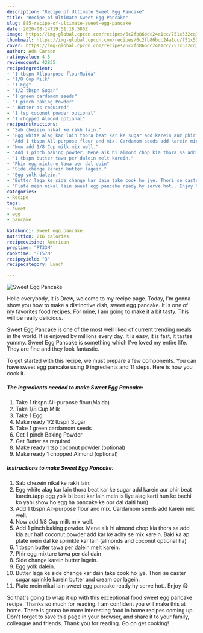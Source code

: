 ```yaml
---
description: "Recipe of Ultimate Sweet Egg Pancake"
title: "Recipe of Ultimate Sweet Egg Pancake"
slug: 885-recipe-of-ultimate-sweet-egg-pancake
date: 2020-08-14T19:51:18.585Z
image: https://img-global.cpcdn.com/recipes/6c2fb86bdc24a1cc/751x532cq70/sweet-egg-pancake-recipe-main-photo.jpg
thumbnail: https://img-global.cpcdn.com/recipes/6c2fb86bdc24a1cc/751x532cq70/sweet-egg-pancake-recipe-main-photo.jpg
cover: https://img-global.cpcdn.com/recipes/6c2fb86bdc24a1cc/751x532cq70/sweet-egg-pancake-recipe-main-photo.jpg
author: Ada Carson
ratingvalue: 4.5
reviewcount: 42835
recipeingredient:
- "1 tbspn Allpurpose flourMaida"
- "1/8 Cup Milk"
- "1 Egg"
- "1/2 tbspn Sugar"
- "1 green cardamom seeds"
- "1 pinch Baking Powder"
- " Butter as required"
- "1 tsp coconut powder optional"
- "1 chopped Almond optional"
recipeinstructions:
- "Sab chezein nikal ke rakh lain."
- "Egg white alag kar lain thora beat kar ke sugar add karein aur phir beat karein.(app egg yolk bi beat kar lain mein is liye alag karti hun ke bachi ko yahi show ho egg ha pancake ke opr dal daiti hun)"
- "Add 1 tbspn All-purpose flour and mix. Cardamom seeds add karein mix well."
- "Now add 1/8 Cup milk mix well."
- "Add 1 pinch baking powder. Mene aik hi almond chop kia thora sa add kia aur half coconut powder add kar ke achy se mix karein. Baki ka ap plate mein dal ke sprinkle kar lain (almonds and coconut optional ha)"
- "1 tbspn butter tawa per dalein melt karein."
- "Phir egg mixture tawa per dal dain"
- "Side change karein butter lagein."
- "Egg yolk dalein."
- "Butter laga ke side change kar dain take cook ho jye. Thori se caster sugar sprinkle karein butter and cream opr lagein."
- "Plate mein nikal lain sweet egg pancake ready hy serve hot.. Enjoy 😋"
categories:
- Recipe
tags:
- sweet
- egg
- pancake

katakunci: sweet egg pancake 
nutrition: 216 calories
recipecuisine: American
preptime: "PT33M"
cooktime: "PT57M"
recipeyield: "3"
recipecategory: Lunch

---
```



![Sweet Egg Pancake](https://img-global.cpcdn.com/recipes/6c2fb86bdc24a1cc/751x532cq70/sweet-egg-pancake-recipe-main-photo.jpg)

Hello everybody, it is Drew, welcome to my recipe page. Today, I'm gonna show you how to make a distinctive dish, sweet egg pancake. It is one of my favorites food recipes. For mine, I am going to make it a bit tasty. This will be really delicious.

Sweet Egg Pancake is one of the most well liked of current trending meals in the world. It is enjoyed by millions every day. It is easy, it is fast, it tastes yummy. Sweet Egg Pancake is something which I've loved my entire life. They are fine and they look fantastic.




To get started with this recipe, we must prepare a few components. You can have sweet egg pancake using 9 ingredients and 11 steps. Here is how you cook it.

<!--inarticleads1-->

##### The ingredients needed to make Sweet Egg Pancake:

1. Take 1 tbspn All-purpose flour(Maida)
1. Take 1/8 Cup Milk
1. Take 1 Egg
1. Make ready 1/2 tbspn Sugar
1. Take 1 green cardamom seeds
1. Get 1 pinch Baking Powder
1. Get  Butter as required
1. Make ready 1 tsp coconut powder (optional)
1. Make ready 1 chopped Almond (optional)




<!--inarticleads2-->

##### Instructions to make Sweet Egg Pancake:

1. Sab chezein nikal ke rakh lain.
1. Egg white alag kar lain thora beat kar ke sugar add karein aur phir beat karein.(app egg yolk bi beat kar lain mein is liye alag karti hun ke bachi ko yahi show ho egg ha pancake ke opr dal daiti hun)
1. Add 1 tbspn All-purpose flour and mix. Cardamom seeds add karein mix well.
1. Now add 1/8 Cup milk mix well.
1. Add 1 pinch baking powder. Mene aik hi almond chop kia thora sa add kia aur half coconut powder add kar ke achy se mix karein. Baki ka ap plate mein dal ke sprinkle kar lain (almonds and coconut optional ha)
1. 1 tbspn butter tawa per dalein melt karein.
1. Phir egg mixture tawa per dal dain
1. Side change karein butter lagein.
1. Egg yolk dalein.
1. Butter laga ke side change kar dain take cook ho jye. Thori se caster sugar sprinkle karein butter and cream opr lagein.
1. Plate mein nikal lain sweet egg pancake ready hy serve hot.. Enjoy 😋




So that's going to wrap it up with this exceptional food sweet egg pancake recipe. Thanks so much for reading. I am confident you will make this at home. There is gonna be more interesting food in home recipes coming up. Don't forget to save this page in your browser, and share it to your family, colleague and friends. Thank you for reading. Go on get cooking!
